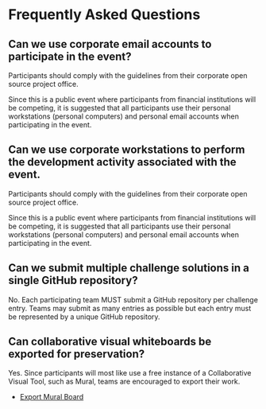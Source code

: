# Frequently Asked Questions

## Can we use corporate email accounts to participate in the event?

Participants should comply with the guidelines from their corporate open source project office. 

Since this is a public event where participants from financial institutions will be competing, it is suggested that all participants use their personal workstations (personal computers) and personal email accounts when participating in the event. 

## Can we use corporate workstations to perform the development activity associated with the event. 

Participants should comply with the guidelines from their corporate open source project office. 

Since this is a public event where participants from financial institutions will be competing, it is suggested that all participants use their personal workstations (personal computers) and personal email accounts when participating in the event. 

## Can we submit multiple challenge solutions in a single GitHub repository?

No. Each participating team MUST submit a GitHub repository per challenge entry. Teams may submit as many entries as possible but each entry must be represented by a unique GitHub repository. 

## Can collaborative visual whiteboards be exported for preservation?

Yes. Since participants will most like use a free instance of a Collaborative Visual Tool, such as Mural, teams are encouraged to export their work.

* [Export Mural Board](https://support.mural.co/en/articles/7024221-export-and-download-your-mural-s-content)


